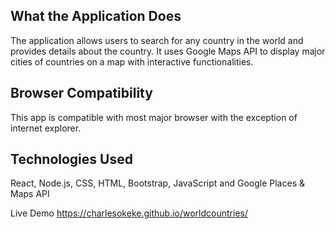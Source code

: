 ## What the Application Does

The application allows users to search for any  country in the world and provides details about the country.
It uses Google Maps API to display major cities of countries on a map with interactive functionalities. 

## Browser Compatibility

This app is compatible with most major browser with the exception of internet explorer.

## Technologies Used

React, Node.js, CSS, HTML, Bootstrap, JavaScript and Google Places & Maps API

Live Demo  https://charlesokeke.github.io/worldcountries/
